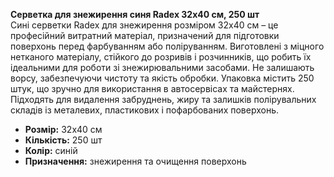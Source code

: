 **Серветка для знежирення синя Radex 32х40 см, 250 шт**  
Сині серветки Radex для знежирення розміром 32х40 см – це професійний витратний матеріал, призначений для підготовки поверхонь перед фарбуванням або поліруванням. Виготовлені з міцного нетканого матеріалу, стійкого до розривів і розчинників, що робить їх ідеальними для роботи зі знежирювальними засобами. Не залишають ворсу, забезпечуючи чистоту та якість обробки. Упаковка містить 250 штук, що зручно для використання в автосервісах та майстернях. Підходять для видалення забруднень, жиру та залишків полірувальних складів із металевих, пластикових і пофарбованих поверхонь.  
- **Розмір:** 32х40 см  
- **Кількість:** 250 шт  
- **Колір:** синій  
- **Призначення:** знежирення та очищення поверхонь